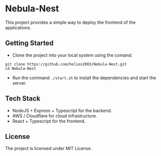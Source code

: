 # Nebula-Nest

This project provides a simple way to deploy the frontend of the applications. 

## Getting Started
- Clone the project into your local system using the comand:
```
git clone https://github.com/helios2003/Nebula-Nest.git
cd Nebula-Nest
```
- Run the command `./start.sh` to install the dependencies and start the server.

## Tech Stack
- NodeJS + Express + Typescript for the backend.
- AWS / Cloudflare for cloud infrastructure.
- React + Typescript for the frontend.

## License
The project is licensed under MIT License.